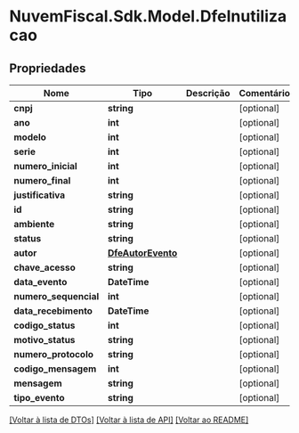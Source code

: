 # NuvemFiscal.Sdk.Model.DfeInutilizacao

## Propriedades

Nome | Tipo | Descrição | Comentários
------------ | ------------- | ------------- | -------------
**cnpj** | **string** |  | [optional] 
**ano** | **int** |  | [optional] 
**modelo** | **int** |  | [optional] 
**serie** | **int** |  | [optional] 
**numero_inicial** | **int** |  | [optional] 
**numero_final** | **int** |  | [optional] 
**justificativa** | **string** |  | [optional] 
**id** | **string** |  | [optional] 
**ambiente** | **string** |  | [optional] 
**status** | **string** |  | [optional] 
**autor** | [**DfeAutorEvento**](DfeAutorEvento.md) |  | [optional] 
**chave_acesso** | **string** |  | [optional] 
**data_evento** | **DateTime** |  | [optional] 
**numero_sequencial** | **int** |  | [optional] 
**data_recebimento** | **DateTime** |  | [optional] 
**codigo_status** | **int** |  | [optional] 
**motivo_status** | **string** |  | [optional] 
**numero_protocolo** | **string** |  | [optional] 
**codigo_mensagem** | **int** |  | [optional] 
**mensagem** | **string** |  | [optional] 
**tipo_evento** | **string** |  | [optional] 

[[Voltar à lista de DTOs]](../README.md#documentation-for-models) [[Voltar à lista de API]](../README.md#documentation-for-api-endpoints) [[Voltar ao README]](../README.md)

